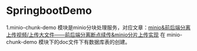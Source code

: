 # SpringbootDemo
1.minio-chunk-demo 模块是minio分块处理服务，对应文章：[minio&前后端分离上传视频/上传大文件——前后端分离断点续传&minio分片上传实现](https://blog.csdn.net/qq_62982856/article/details/129002288)
在 minio-chunk-demo 模块下的doc文件下有数据库表的创建。
